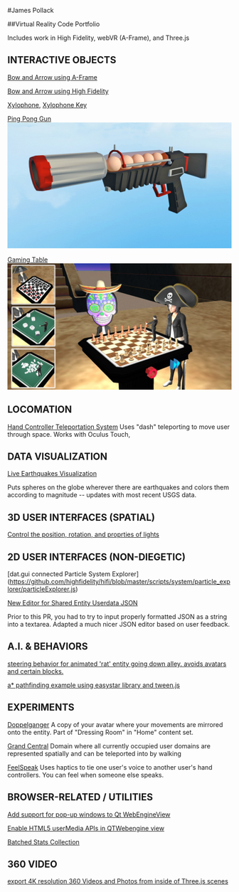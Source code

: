 
#James Pollack

##Virtual Reality Code Portfolio

Includes work in High Fidelity, webVR (A-Frame), and Three.js

INTERACTIVE OBJECTS
----------
[Bow and Arrow using A-Frame](https://github.com/imgntn/jBow)

[Bow and Arrow using High Fidelity](https://github.com/highfidelity/hifi/blob/master/unpublishedScripts/marketplace/bow/bow.js)

[Xylophone](https://github.com/imgntn/jbp-hifi-apps/blob/master/xylophone/createXylophone.js), [Xylophone Key](https://github.com/imgntn/jbp-hifi-apps/blob/master/xylophone/xylophoneKey.js)

[Ping Pong Gun](https://github.com/highfidelity/hifi/blob/master/scripts/tutorials/entity_scripts/pingPongGun.js)
![Alt text](images/ping_pong_gun.jpg?raw=true "Ping Pong Gun")

[Gaming Table ](https://github.com/imgntn/jbp-hifi-apps/tree/master/gameTable)
![Alt text](images/gaming_table.jpg?raw=true "Gaming Table")

LOCOMATION
----------

[Hand Controller Teleportation System](https://github.com/highfidelity/hifi/blob/master/scripts/system/controllers/teleport.js)
Uses "dash" teleporting to move user through space.  Works with Oculus Touch, 


DATA VISUALIZATION
------------------

[Live Earthquakes Visualization](https://github.com/highfidelity/hifi/blob/master/script-archive/data_visualization/earthquakes_live.js)

Puts spheres on the globe wherever there are earthquakes and colors them according to magnitude -- updates with most recent USGS data.


3D USER INTERFACES (SPATIAL)
------------------
[Control the position, rotation, and proprties of lights](https://github.com/highfidelity/hifi/tree/master/script-archive/light_modifier)



2D USER INTERFACES (NON-DIEGETIC)
------------------

[dat.gui connected Particle System Explorer] (https://github.com/highfidelity/hifi/blob/master/scripts/system/particle_explorer/particleExplorer.js)


[New Editor for Shared Entity Userdata JSON ](https://github.com/highfidelity/hifi/pull/8505)

Prior to this PR, you had to try to input properly formatted JSON as a string into a textarea.  Adapted a much nicer JSON editor based on user feedback.


A.I. & BEHAVIORS
----------------

[steering behavior for animated 'rat' entity going down alley.  avoids avatars and certain blocks.](https://github.com/highfidelity/hifi/blob/master/script-archive/drylake/ratSteer.js)

[a* pathfinding example using easystar library and tween.js](https://github.com/highfidelity/hifi/blob/master/script-archive/libraries/easyStarExample.js)


EXPERIMENTS
-----------
[Doppelganger](https://github.com/highfidelity/hifi/blob/master/script-archive/dressing_room/doppelganger.js) 
A copy of your avatar where your movements are mirrored onto the entity.  Part of "Dressing Room" in "Home" content set.


[Grand Central](https://github.com/imgntn/jbp-hifi-apps/blob/master/grandcentral/main.js)
Domain where all currently occupied user domains are represented spatially and can be teleported into by walking

[FeelSpeak](https://github.com/imgntn/jbp-hifi-apps/tree/master/feelspeak)
Uses haptics to tie one user's voice to another user's hand controllers.  You can feel when someone else speaks.  

BROWSER-RELATED / UTILITIES
---------------

[Add support for pop-up windows to Qt WebEngineView](https://github.com/highfidelity/hifi/pull/7143)  

[Enable HTML5 userMedia APIs in QTWebengine view](https://github.com/highfidelity/hifi/pull/7137)

[Batched Stats Collection](https://github.com/highfidelity/hifi/blob/d83600a22ee1579b15acf742e2fa83a84ce9951c/script-archive/example/misc/collectHifiStats.js)

360 VIDEO
---------
[export 4K resolution 360 Videos and Photos from inside of Three.js scenes](https://github.com/imgntn/j360)